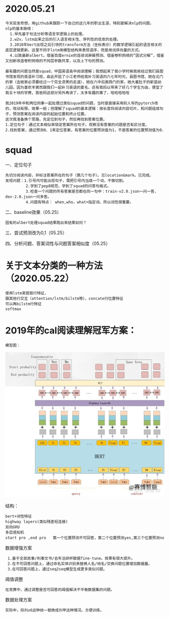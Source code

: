 #  2020.05.21
    今天突发奇想，用github来跟踪一下自己的这几年的职业生涯，特别是解决nlp的问题。
    nlp的基本脉络：
      1.早先基于句法分析等语言学逻辑上的处理。
      2.w2v，lstm出来之后的引入语言相关性、序列性的信息的处理。
      3.2018年bert出现之后引领的transform方法（坐标表示）的数学逻辑引起的语言相关的底层逻辑更新。这里不同于lstm用模型结构来表现语序，而是用词序向量的方式。
      4.以致最新albert。借鉴百度ernie的连续词屏蔽预测、借鉴卷积网络的“因式分解”，借鉴又创新改造卷积网络的不同层参数共享，以及上下句的预测。

    最有趣的问题当然是squad，中国英语高中阅读理解；我想起来了我小学时候我爸经过我们县图书馆发现的英语补习班，由此开启了小江老师给我补习英语的六七年时光，县图书馆、她在北门的家（去她家必须要经过一个完全漆黑的走道），她在六中后面西门的家，她大着肚子的新苗幼儿园，因为喜欢丰寅而跟我们一起补习英语的夏毛，还有我妈以带来了好几个学生为由，便宜了我五十块的学费，我爸妈这部分另外再讲了，太多有趣的事了，哈哈哈哈哈

    我2019年中和两位同事一起处理过类似squad的问题，当时是直接采用别人写的pytorch改的，改动有限，效果一般；但理解了squad的基本逻辑：按长度将阅读内容切片，和问题组成句子，预测答案在阅读内容的起始位置和终止位置。
    这次我准备换个思路，先定位到句子，然后再找到答案位置。
    1.定位句子：通过文本相似来锁定答案所在句子。观察没有答案的问题是否有区分度。
    2.找到答案，通过预测0、1来定位答案，有答案的位置预测值为1，不是答案的位置预测值为0.
    
   
 # squad
 一、定位句子
    
    先切分阅读内容，并标注答案所在的句子（第几个句子）。见location&mark。已完成。
    发现问题：1.引号内可能出现句子，需把引号内当成一个词，不做切割。
             2.学到了pep8规范，学到了squad的问答句格式。
             3.检查一个问题的所有答案是否都在同一句中：train-v2.0.json一问一答，dev-2.0.json一问多答。
             4.问题有特点： when,who，what+指定词。所以词性很重要。
             
 二、baseline效果（05.25）
    
    固有的albert处理squad结果跑出来结果如何？
    
 三、尝试预测改为0,1（05.25）
 
 四、分析问题、答案词性与问题答案相似度（05.25）  
 
 
        
# 关于文本分类的一种方法（2020.05.22）
    使用lstm来提取行特征，
    跟其他行交互（attention/lstm/bilstm等），concate行位置特征
    可以再bilstm行特征
    softmax
    
# 2019年的cal阅读理解冠军方案：
    模型图：    
![Image text](https://raw.githubusercontent.com/xiaochang129/nlp/master/image/calsquad.jpg)

结构：

    bert+词性特征
    highway layers(类似残差短连接)
    双向GRU
    多层感知机
    start pro ,end pro   第一个位置预测不可回答，第二个位置预测yes,第三个位置预测no
数据增强方案

     1.基于全部民事/刑事文书/去年法研杯数据fine-tune。效果有很大提升。
     2.在不可回答问题上，通过命名实体识别来替换人名/地名/交换问题位置增加数据量。
     3.在可回答问题上，通过seq2seq模型生成更多类似问题。
阈值调整

    在竞赛中，通过调整是否可回答的阈值解决不平衡数据集的问题。
数据处理方案

    实际中，将刘x6这种统一替换成刘甲这种情况。方便训练。
